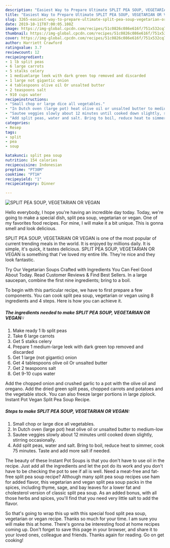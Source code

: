 ```yaml
---
description: "Easiest Way to Prepare Ultimate SPLIT PEA SOUP, VEGETARIAN OR VEGAN"
title: "Easiest Way to Prepare Ultimate SPLIT PEA SOUP, VEGETARIAN OR VEGAN"
slug: 3265-easiest-way-to-prepare-ultimate-split-pea-soup-vegetarian-or-vegan
date: 2019-10-11T07:00:05.108Z
image: https://img-global.cpcdn.com/recipes/51c0826c086e616f/751x532cq70/split-pea-soup-vegetarian-or-vegan-recipe-main-photo.jpg
thumbnail: https://img-global.cpcdn.com/recipes/51c0826c086e616f/751x532cq70/split-pea-soup-vegetarian-or-vegan-recipe-main-photo.jpg
cover: https://img-global.cpcdn.com/recipes/51c0826c086e616f/751x532cq70/split-pea-soup-vegetarian-or-vegan-recipe-main-photo.jpg
author: Harriett Crawford
ratingvalue: 3.7
reviewcount: 12
recipeingredient:
- 1 lb split peas
- 6 large carrots
- 5 stalks celery
- 1 mediumlarge leek with dark green top removed and discarded
- 1 large not gigantic onion
- 4 tablespoons olive oil Or unsalted butter
- 2 teaspoons salt
- 910 cups water
recipeinstructions:
- "Small chop or large dice all vegetables."
- "In Dutch oven (large pot) heat olive oil or unsalted butter to medium-low"
- "Sautee veggies slowly about 12 minutes until cooked down slightly, stirring occasionally."
- "Add split peas, water and salt. Bring to boil, reduce heat to simmer, cook 75 minutes. Taste and add more salt if needed."
categories:
- Resep
tags:
- split
- pea
- soup

katakunci: split pea soup
nutrition: 154 calories
recipecuisine: Indonesian
preptime: "PT30M"
cooktime: "PT1H"
recipeyield: "1"
recipecategory: Dinner

---
```



![SPLIT PEA SOUP, VEGETARIAN OR VEGAN](https://img-global.cpcdn.com/recipes/51c0826c086e616f/751x532cq70/split-pea-soup-vegetarian-or-vegan-recipe-main-photo.jpg)

Hello everybody, I hope you're having an incredible day today. Today, we're going to make a special dish, split pea soup, vegetarian or vegan. One of my favorites food recipes. For mine, I will make it a bit unique. This is gonna smell and look delicious.

SPLIT PEA SOUP, VEGETARIAN OR VEGAN is one of the most popular of current trending meals in the world. It is enjoyed by millions daily. It is simple, it's quick, it tastes delicious. SPLIT PEA SOUP, VEGETARIAN OR VEGAN is something that I've loved my entire life. They're nice and they look fantastic.

Try Our Vegetarian Soups Crafted with Ingredients You Can Feel Good About Today. Read Customer Reviews &amp; Find Best Sellers. In a large saucepan, combine the first nine ingredients; bring to a boil.


To begin with this particular recipe, we have to first prepare a few components. You can cook split pea soup, vegetarian or vegan using 8 ingredients and 4 steps. Here is how you can achieve it.

##### The ingredients needed to make SPLIT PEA SOUP, VEGETARIAN OR VEGAN::

1. Make ready 1 lb split peas
1. Take 6 large carrots
1. Get 5 stalks celery
1. Prepare 1 medium-large leek with dark green top removed and discarded
1. Get 1 large (not gigantic) onion
1. Get 4 tablespoons olive oil Or unsalted butter
1. Get 2 teaspoons salt
1. Get 9-10 cups water


Add the chopped onion and crushed garlic to a pot with the olive oil and oregano. Add the dried green split peas, chopped carrots and potatoes and the vegetable stock. You can also freeze larger portions in large ziplock. Instant Pot Vegan Split Pea Soup Recipe. 

##### Steps to make SPLIT PEA SOUP, VEGETARIAN OR VEGAN:

1. Small chop or large dice all vegetables.
1. In Dutch oven (large pot) heat olive oil or unsalted butter to medium-low
1. Sautee veggies slowly about 12 minutes until cooked down slightly, stirring occasionally.
1. Add split peas, water and salt. Bring to boil, reduce heat to simmer, cook 75 minutes. Taste and add more salt if needed.


The beauty of these Instant Pot Soups is that you don&#39;t have to use oil in the recipe. Just add all the ingredients and let the pot do its work and you don&#39;t have to be checking the pot to see if all is well. Need a meat-free and fat-free split pea soup recipe? Although many split pea soup recipes use ham for added flavor, this vegetarian and vegan split pea soup packs in the spices, including thyme, sage, and bay leaves for a lower fat and cholesterol version of classic split pea soup. As an added bonus, with all those herbs and spices, you&#39;ll find that you need very little salt to add the flavor. 

So that's going to wrap this up with this special food split pea soup, vegetarian or vegan recipe. Thanks so much for your time. I am sure you will make this at home. There's gonna be interesting food at home recipes coming up. Don't forget to save this page in your browser, and share it to your loved ones, colleague and friends. Thanks again for reading. Go on get cooking!
